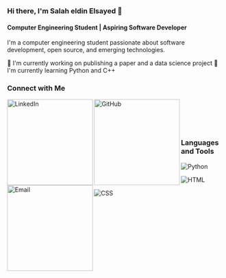 ### Hi there, I'm Salah eldin Elsayed 👋

#### Computer Engineering Student | Aspiring Software Developer

I'm a computer engineering student passionate about software development, open source, and emerging technologies.

🔭 I'm currently working on publishing a paper and a data science project
🌱 I'm currently learning Python and C++


### Connect with Me

[<img align="left" alt="LinkedIn" width="200px" src="[https://www.linkedin.com/in/yourusername](https://www.linkedin.com/in/salah-elsayed-19389325a/)" />][linkedin]
 

[<img align="left" alt="GitHub" width="200px" src="[https://github.com/yourusername](https://github.com/Salah-elsayed-2005)" />][github]
 
[<img align="left" alt="Email" width="200px" src="mailto:salohaeldin360@gmail.com" />][email]

 
<br />
<br />
<br />
<br / >

### Languages and Tools

![Python](https://img.shields.io/badge/Python-3776AB?style=for-the-badge&logo=python&logoColor=white) 

![HTML](https://img.shields.io/badge/HTML5-E34F26?style=for-the-badge&logo=html5&logoColor=white) 

![CSS](https://img.shields.io/badge/CSS3-1572B6?style=for-the-badge&logo=css3&logoColor=white)
 

[linkedin]: https://www.linkedin.com/in/yourusername
 

[github]:  https://www.linkedin.com/in/salah-elsayed-19389325a/
 

[email]: mailto:salohaeldin360@gmail.com
